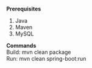 <b>Prerequisites</b>
1. Java
2. Maven
3. MySQL

<b>Commands</b><br>
Build: mvn clean package<br>
Run: mvn clean spring-boot:run<br>
